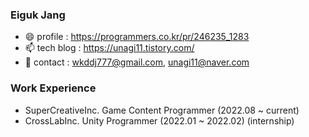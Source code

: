 ### Eiguk Jang
- 😄 profile : https://programmers.co.kr/pr/246235_1283
- 📫 tech blog : https://unagi11.tistory.com/
- 💬 contact : wkddj777@gmail.com, unagi11@naver.com

### Work Experience
 - SuperCreativeInc. Game Content Programmer (2022.08 ~ current)
 - CrossLabInc. Unity Programmer (2022.01 ~ 2022.02) (internship)

<!-- [![Top Langs](https://github-readme-stats.vercel.app/api/top-langs/?username=unagi11&layout=compact&theme=dark)](https://github.com/anuraghazra/github-readme-stats) -->

<!-- ![Anurag's GitHub stats](https://github-readme-stats.vercel.app/api?username=unagi11&count_private=true&theme=dark) -->

<!-- <a href="https://opgc.me/#/users/unagi11" target="_blank"><img src="https://api.opgc.me/githubs/users/unagi11/tag/?theme=basic" /></a> -->

<!--

[![Top Langs](https://github-readme-stats.vercel.app/api/top-langs/?username=unagi11&layout=compact&theme=dark)](https://github.com/anuraghazra/github-readme-stats)

**unagi11/unagi11** is a ✨ _special_ ✨ repository because its `README.md` (this file) appears on your GitHub profile.

Here are some ideas to get you started:

- 🔭 I’m currently working on ...
- 🌱 I’m currently learning ...
- 👯 I’m looking to collaborate on ...
- 🤔 I’m looking for help with ...
- 💬 Ask me about ...
- 📫 How to reach me: ...
- 😄 Pronouns: ...
- ⚡ Fun fact: ...
-->
